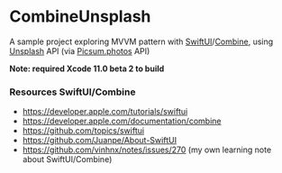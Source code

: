 # CombineUnsplash

A sample project exploring MVVM pattern with [SwiftUI](https://developer.apple.com/xcode/swiftui/)/[Combine](https://developer.apple.com/documentation/combine), using [Unsplash](https://unsplash.com) API (via [Picsum.photos](https://picsum.photos) API)

**Note: required Xcode 11.0 beta 2 to build**

### Resources SwiftUI/Combine

+ https://developer.apple.com/tutorials/swiftui
+ https://developer.apple.com/documentation/combine
+ https://github.com/topics/swiftui
+ https://github.com/Juanpe/About-SwiftUI
+ https://github.com/vinhnx/notes/issues/270 (my own learning note about SwiftUI/Combine)
